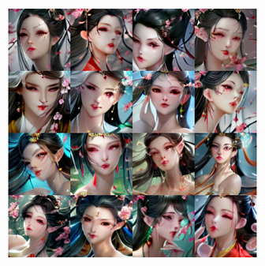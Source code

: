 ![c1](https://github.com/TabuaTambalam/DalleWebms/blob/main/docs/still/coomerbait/kb49.png?raw=true)
